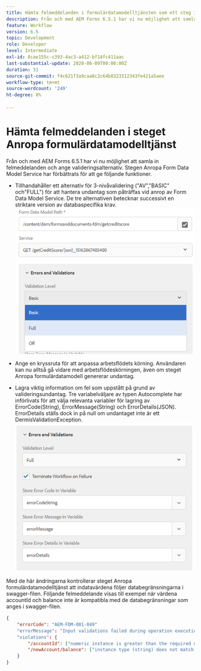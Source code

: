 ```yaml
---
title: Hämta felmeddelanden i formulärdatamodelltjänsten som ett steg i arbetsflödet
description: Från och med AEM Forms 6.5.1 har vi nu möjlighet att samla in felmeddelanden som genererats när vi använder anropa tjänsten Form Data Model som ett steg i AEM Workflow. Arbetsflöde.
feature: Workflow
version: 6.5
topic: Development
role: Developer
level: Intermediate
exl-id: 8cae155c-c393-4ac3-a412-bf14fc411aac
last-substantial-update: 2020-06-09T00:00:00Z
duration: 51
source-git-commit: f4c621f3a9caa8c2c64b8323312343fe421a5aee
workflow-type: tm+mt
source-wordcount: '249'
ht-degree: 0%

---
```


# Hämta felmeddelanden i steget Anropa formulärdatamodelltjänst

Från och med AEM Forms 6.5.1 har vi nu möjlighet att samla in felmeddelanden och ange valideringsalternativ. Stegen Anropa Form Data Model Service har förbättrats för att ge följande funktioner.

* Tillhandahåller ett alternativ för 3-nivåvalidering (&quot;AV&quot;,&quot;BASIC&quot; och&quot;FULL&quot;) för att hantera undantag som påträffas vid anrop av Form Data Model Service. De tre alternativen betecknar successivt en striktare version av databaspecifika krav.
  ![valideringsnivåer](assets/validation-level.PNG)

* Ange en kryssruta för att anpassa arbetsflödets körning. Användaren kan nu alltså gå vidare med arbetsflödeskörningen, även om steget Anropa formulärdatamodell genererar undantag.

* Lagra viktig information om fel som uppstått på grund av valideringsundantag. Tre variabelväljare av typen Autocomplete har införlivats för att välja relevanta variabler för lagring av ErrorCode(String), ErrorMessage(String) och ErrorDetails(JSON). ErrorDetails ställs dock in på null om undantaget inte är ett DermisValidationException.
  ![hämta felmeddelanden](assets/fdm-error-details.PNG)

Med de här ändringarna kontrollerar steget Anropa formulärdatamodelltjänst att indatavärdena följer databegränsningarna i swagger-filen. Följande felmeddelande visas till exempel när värdena accountId och balance inte är kompatibla med de databegränsningar som anges i swagger-filen.

```json
{
    "errorCode": "AEM-FDM-001-049"
    "errorMessage": "Input validations failed during operation execution"
    "violations": {
        "/accountId": ["numeric instance is greater than the required maximum (maximum: 20, found: 97)"],
        "/newAccount/balance": ["instance type (string) does not match any allowed primitive type (allowed: [\"integer\",\"number\"])"]
    }   
}
```
